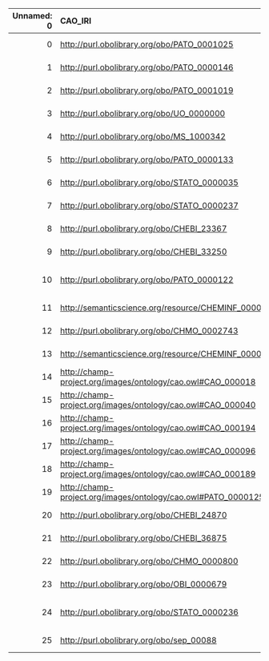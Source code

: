 |   Unnamed: 0 | CAO_IRI                                                       | CAO_DESC                                                                                                     | MS_IRI                                       | MS_DESC                                                 |
|-------------:|:--------------------------------------------------------------|:-------------------------------------------------------------------------------------------------------------|:---------------------------------------------|:--------------------------------------------------------|
|            0 | http://purl.obolibrary.org/obo/PATO_0001025                   | {'iri': 'http://purl.obolibrary.org/obo/PATO_0001025'}                                                       | http://purl.obolibrary.org/obo/PATO_0001025  | {'iri': 'http://purl.obolibrary.org/obo/PATO_0001025'}  |
|            1 | http://purl.obolibrary.org/obo/PATO_0000146                   | {'iri': 'http://purl.obolibrary.org/obo/PATO_0000146'}                                                       | http://purl.obolibrary.org/obo/PATO_0000146  | {'iri': 'http://purl.obolibrary.org/obo/PATO_0000146'}  |
|            2 | http://purl.obolibrary.org/obo/PATO_0001019                   | {'iri': 'http://purl.obolibrary.org/obo/PATO_0001019'}                                                       | http://purl.obolibrary.org/obo/PATO_0001019  | {'iri': 'http://purl.obolibrary.org/obo/PATO_0001019'}  |
|            3 | http://purl.obolibrary.org/obo/UO_0000000                     | {'iri': 'http://purl.obolibrary.org/obo/UO_0000000'}                                                         | http://purl.obolibrary.org/obo/UO_0000000    | {'iri': 'http://purl.obolibrary.org/obo/UO_0000000'}    |
|            4 | http://purl.obolibrary.org/obo/MS_1000342                     | {'iri': 'http://purl.obolibrary.org/obo/MS_1000342'}                                                         | http://purl.obolibrary.org/obo/MS_1000342    | {'iri': 'http://purl.obolibrary.org/obo/MS_1000342'}    |
|            5 | http://purl.obolibrary.org/obo/PATO_0000133                   | {'iri': 'http://purl.obolibrary.org/obo/PATO_0000133'}                                                       | http://purl.obolibrary.org/obo/PATO_0000133  | {'iri': 'http://purl.obolibrary.org/obo/PATO_0000133'}  |
|            6 | http://purl.obolibrary.org/obo/STATO_0000035                  | {'iri': 'http://purl.obolibrary.org/obo/STATO_0000035'}                                                      | http://purl.obolibrary.org/obo/STATO_0000035 | {'iri': 'http://purl.obolibrary.org/obo/STATO_0000035'} |
|            7 | http://purl.obolibrary.org/obo/STATO_0000237                  | {'iri': 'http://purl.obolibrary.org/obo/STATO_0000237'}                                                      | http://purl.obolibrary.org/obo/STATO_0000237 | {'iri': 'http://purl.obolibrary.org/obo/STATO_0000237'} |
|            8 | http://purl.obolibrary.org/obo/CHEBI_23367                    | {'label': 'molecular entity', 'prefLabel': 'molecular entity', 'altLabel': None, 'name': 'CHEBI_23367'}      | http://purl.obolibrary.org/obo/MS_1000881    | {'label': 'molecular entity'}                           |
|            9 | http://purl.obolibrary.org/obo/CHEBI_33250                    | {'label': 'Atom', 'prefLabel': None, 'altLabel': None, 'name': 'CHEBI_33250'}                                | http://purl.obolibrary.org/obo/MS_1003034    | {'label': 'Atom'}                                       |
|           10 | http://purl.obolibrary.org/obo/PATO_0000122                   | {'label': 'length (quality)', 'prefLabel': 'length (quality)', 'altLabel': 'length', 'name': 'PATO_0000122'} | http://purl.obolibrary.org/obo/PEFF_0001006  | {'label': 'length'}                                     |
|           11 | http://semanticscience.org/resource/CHEMINF_000042            | {'label': 'Molecular formula', 'prefLabel': None, 'altLabel': None, 'name': 'CHEMINF_000042'}                | http://purl.obolibrary.org/obo/MS_1000866    | {'label': 'Molecular formula'}                          |
|           12 | http://purl.obolibrary.org/obo/CHMO_0002743                   | {'label': 'Matrix', 'prefLabel': None, 'altLabel': None, 'name': 'CHMO_0002743'}                             | http://purl.obolibrary.org/obo/MS_4000006    | {'label': 'Matrix'}                                     |
|           13 | http://semanticscience.org/resource/CHEMINF_000059            | {'label': 'InChIKey', 'prefLabel': None, 'altLabel': None, 'name': 'CHEMINF_000059'}                         | http://purl.obolibrary.org/obo/MS_1002894    | {'label': 'InChIKey'}                                   |
|           14 | http://champ-project.org/images/ontology/cao.owl#CAO_000018   | {'label': 'Matrix', 'prefLabel': None, 'altLabel': None, 'name': 'CAO_000018'}                               | http://purl.obolibrary.org/obo/MS_4000006    | {'label': 'Matrix'}                                     |
|           15 | http://champ-project.org/images/ontology/cao.owl#CAO_000040   | {'label': 'Sample name', 'prefLabel': None, 'altLabel': None, 'name': 'CAO_000040'}                          | http://purl.obolibrary.org/obo/MS_1000002    | {'label': 'Sample name'}                                |
|           16 | http://champ-project.org/images/ontology/cao.owl#CAO_000194   | {'label': 'Solution', 'prefLabel': None, 'altLabel': None, 'name': 'CAO_000194'}                             | http://purl.obolibrary.org/obo/MS_1000051    | {'label': 'Solution'}                                   |
|           17 | http://champ-project.org/images/ontology/cao.owl#CAO_000096   | {'label': 'Chromatogram', 'prefLabel': None, 'altLabel': None, 'name': 'CAO_000096'}                         | http://purl.obolibrary.org/obo/MS_1000625    | {'label': 'Chromatogram'}                               |
|           18 | http://champ-project.org/images/ontology/cao.owl#CAO_000189   | {'label': 'Sample', 'prefLabel': None, 'altLabel': None, 'name': 'CAO_000189'}                               | http://purl.obolibrary.org/obo/MS_1000457    | {'label': 'Sample'}                                     |
|           19 | http://champ-project.org/images/ontology/cao.owl#PATO_0000125 | {'label': 'Mass', 'prefLabel': None, 'altLabel': None, 'name': 'PATO_0000125'}                               | http://purl.obolibrary.org/obo/PATO_0000125  | {'altLabel': 'Mass'}                                    |
|           20 | http://purl.obolibrary.org/obo/CHEBI_24870                    | {'label': 'Ion', 'prefLabel': None, 'altLabel': None, 'name': 'CHEBI_24870'}                                 | http://purl.obolibrary.org/obo/MS_1002806    | {'label': 'Ion'}                                        |
|           21 | http://purl.obolibrary.org/obo/CHEBI_36875                    | {'label': 'Radical ion', 'prefLabel': None, 'altLabel': None, 'name': 'CHEBI_36875'}                         | http://purl.obolibrary.org/obo/MS_1000376    | {'label': 'Radical ion'}                                |
|           22 | http://purl.obolibrary.org/obo/CHMO_0000800                   | {'label': 'Spectrum', 'prefLabel': None, 'altLabel': None, 'name': 'CHMO_0000800'}                           | http://purl.obolibrary.org/obo/MS_1000442    | {'label': 'Spectrum'}                                   |
|           23 | http://purl.obolibrary.org/obo/OBI_0000679                    | {'label': 'Mean', 'prefLabel': None, 'altLabel': None, 'name': 'OBI_0000679'}                                | http://purl.obolibrary.org/obo/MS_1002962    | {'label': 'Mean'}                                       |
|           24 | http://purl.obolibrary.org/obo/STATO_0000236                  | {'label': 'Coefficient of variation', 'prefLabel': None, 'altLabel': None, 'name': 'STATO_0000236'}          | http://purl.obolibrary.org/obo/MS_1001883    | {'label': 'Coefficient of variation'}                   |
|           25 | http://purl.obolibrary.org/obo/sep_00088                      | {'label': 'Vendor', 'prefLabel': None, 'altLabel': None, 'name': 'sep_00088'}                                | http://purl.obolibrary.org/obo/MS_1000030    | {'label': 'Vendor'}                                     |